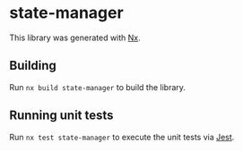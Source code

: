 # state-manager

This library was generated with [Nx](https://nx.dev).

## Building

Run `nx build state-manager` to build the library.

## Running unit tests

Run `nx test state-manager` to execute the unit tests via [Jest](https://jestjs.io).

